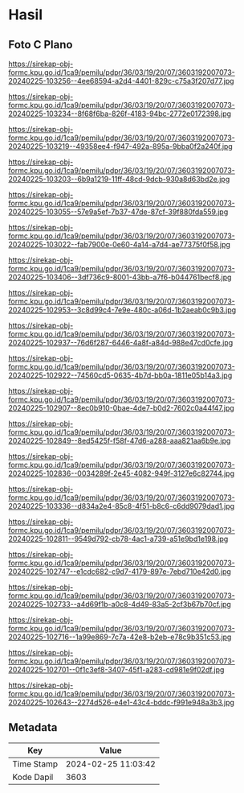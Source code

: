 # Hasil

## Foto C Plano

https://sirekap-obj-formc.kpu.go.id/1ca9/pemilu/pdpr/36/03/19/20/07/3603192007073-20240225-103256--4ee68594-a2d4-4401-829c-c75a3f207d77.jpg

https://sirekap-obj-formc.kpu.go.id/1ca9/pemilu/pdpr/36/03/19/20/07/3603192007073-20240225-103234--8f68f6ba-826f-4183-94bc-2772e0172398.jpg

https://sirekap-obj-formc.kpu.go.id/1ca9/pemilu/pdpr/36/03/19/20/07/3603192007073-20240225-103219--49358ee4-f947-492a-895a-9bba0f2a240f.jpg

https://sirekap-obj-formc.kpu.go.id/1ca9/pemilu/pdpr/36/03/19/20/07/3603192007073-20240225-103203--6b9a1219-11ff-48cd-9dcb-930a8d63bd2e.jpg

https://sirekap-obj-formc.kpu.go.id/1ca9/pemilu/pdpr/36/03/19/20/07/3603192007073-20240225-103055--57e9a5ef-7b37-47de-87cf-39f880fda559.jpg

https://sirekap-obj-formc.kpu.go.id/1ca9/pemilu/pdpr/36/03/19/20/07/3603192007073-20240225-103022--fab7900e-0e60-4a14-a7d4-ae77375f0f58.jpg

https://sirekap-obj-formc.kpu.go.id/1ca9/pemilu/pdpr/36/03/19/20/07/3603192007073-20240225-103406--3df736c9-8001-43bb-a7f6-b044761becf8.jpg

https://sirekap-obj-formc.kpu.go.id/1ca9/pemilu/pdpr/36/03/19/20/07/3603192007073-20240225-102953--3c8d99c4-7e9e-480c-a06d-1b2aeab0c9b3.jpg

https://sirekap-obj-formc.kpu.go.id/1ca9/pemilu/pdpr/36/03/19/20/07/3603192007073-20240225-102937--76d6f287-6446-4a8f-a84d-988e47cd0cfe.jpg

https://sirekap-obj-formc.kpu.go.id/1ca9/pemilu/pdpr/36/03/19/20/07/3603192007073-20240225-102922--74560cd5-0635-4b7d-bb0a-1811e05b14a3.jpg

https://sirekap-obj-formc.kpu.go.id/1ca9/pemilu/pdpr/36/03/19/20/07/3603192007073-20240225-102907--8ec0b910-0bae-4de7-b0d2-7602c0a44f47.jpg

https://sirekap-obj-formc.kpu.go.id/1ca9/pemilu/pdpr/36/03/19/20/07/3603192007073-20240225-102849--8ed5425f-f58f-47d6-a288-aaa821aa6b9e.jpg

https://sirekap-obj-formc.kpu.go.id/1ca9/pemilu/pdpr/36/03/19/20/07/3603192007073-20240225-102836--0034289f-2e45-4082-949f-3127e6c82744.jpg

https://sirekap-obj-formc.kpu.go.id/1ca9/pemilu/pdpr/36/03/19/20/07/3603192007073-20240225-103336--d834a2e4-85c8-4f51-b8c6-c6dd9079dad1.jpg

https://sirekap-obj-formc.kpu.go.id/1ca9/pemilu/pdpr/36/03/19/20/07/3603192007073-20240225-102811--9549d792-cb78-4ac1-a739-a51e9bd1e198.jpg

https://sirekap-obj-formc.kpu.go.id/1ca9/pemilu/pdpr/36/03/19/20/07/3603192007073-20240225-102747--e1cdc682-c9d7-4179-897e-7ebd710e42d0.jpg

https://sirekap-obj-formc.kpu.go.id/1ca9/pemilu/pdpr/36/03/19/20/07/3603192007073-20240225-102733--a4d69f1b-a0c8-4d49-83a5-2cf3b67b70cf.jpg

https://sirekap-obj-formc.kpu.go.id/1ca9/pemilu/pdpr/36/03/19/20/07/3603192007073-20240225-102716--1a99e869-7c7a-42e8-b2eb-e78c9b351c53.jpg

https://sirekap-obj-formc.kpu.go.id/1ca9/pemilu/pdpr/36/03/19/20/07/3603192007073-20240225-102701--0f1c3ef8-3407-45f1-a283-cd981e9f02df.jpg

https://sirekap-obj-formc.kpu.go.id/1ca9/pemilu/pdpr/36/03/19/20/07/3603192007073-20240225-102643--2274d526-e4e1-43c4-bddc-f991e948a3b3.jpg


## Metadata

| Key        | Value               |
| ---------- | ------------------- |
| Time Stamp | 2024-02-25 11:03:42 |
| Kode Dapil | 3603                |



